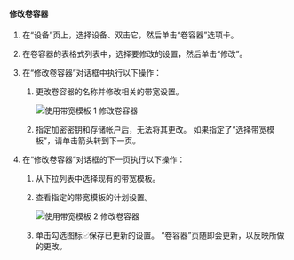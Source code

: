 <!--author=SharS last changed: 1/7/2016-->

#### <a name="to-modify-a-volume-container"></a>修改卷容器
1. 在“设备”页上，选择设备、双击它，然后单击“卷容器”选项卡。
2. 在卷容器的表格式列表中，选择要修改的设置，然后单击“修改”。
3. 在“修改卷容器”对话框中执行以下操作：
   
   1. 更改卷容器的名称并修改相关的带宽设置。 
      
       ![使用带宽模板 1 修改卷容器](./media/storsimple-modify-volume-container/HCS_ModifyVCBT1-include.png)
   2. 指定加密密钥和存储帐户后，无法将其更改。 如果指定了“选择带宽模板”，请单击箭头转到下一页。
4. 在“修改卷容器”对话框的下一页执行以下操作：
   
   1. 从下拉列表中选择现有的带宽模板。
   2. 查看指定的带宽模板的计划设置。
      
       ![使用带宽模板 2 修改卷容器](./media/storsimple-modify-volume-container/HCS_ModifyVCBT2-include.png)
   3. 单击勾选图标![勾选图标](./media/storsimple-modify-volume-container/HCS_CheckIcon-include.png)保存已更新的设置。 “卷容器”页随即会更新，以反映所做的更改。

